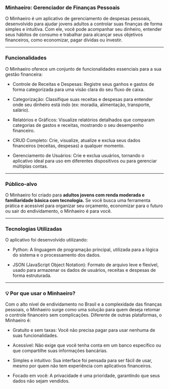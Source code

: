 ### Minhaeiro: Gerenciador de Finanças Pessoais
O Minhaeiro é um aplicativo de gerenciamento de despesas pessoais, desenvolvido para ajudar jovens adultos a controlar suas finanças de forma simples e intuitiva. Com ele, você pode acompanhar seu dinheiro, entender seus hábitos de consumo e trabalhar para alcançar seus objetivos financeiros, como economizar, pagar dívidas ou investir.
<hr>

### Funcionalidades
O Minhaeiro oferece um conjunto de funcionalidades essenciais para a sua gestão financeira:

- Controle de Receitas e Despesas: Registre seus ganhos e gastos de forma categorizada para uma visão clara do seu fluxo de caixa.

- Categorização: Classifique suas receitas e despesas para entender onde seu dinheiro está indo (ex: moradia, alimentação, transporte, salário).

- Relatórios e Gráficos: Visualize relatórios detalhados que comparam categorias de gastos e receitas, mostrando o seu desempenho financeiro.

- CRUD Completo: Crie, visualize, atualize e exclua seus dados financeiros (receitas, despesas) a qualquer momento.

- Gerenciamento de Usuários: Crie e exclua usuários, tornando o aplicativo ideal para uso em diferentes dispositivos ou para gerenciar múltiplas contas.
<hr>

### Público-alvo
O Minhaeiro foi criado para **adultos jovens com renda moderada e familiaridade básica com tecnologia.** Se você busca uma ferramenta prática e acessível para organizar seu orçamento, economizar para o futuro ou sair do endividamento, o Minhaeiro é para você.
<hr>

### Tecnologias Utilizadas
O aplicativo foi desenvolvido utilizando:

- Python: A linguagem de programação principal, utilizada para a lógica do sistema e o processamento dos dados.

- JSON (JavaScript Object Notation): Formato de arquivo leve e flexível, usado para armazenar os dados de usuários, receitas e despesas de forma estruturada.

<hr>

### 💡 Por que usar o Minhaeiro?
Com o alto nível de endividamento no Brasil e a complexidade das finanças pessoais, o Minhaeiro surge como uma solução para quem deseja retomar o controle financeiro sem complicações. Diferente de outras plataformas, o Minhaeiro é:

- Gratuito e sem taxas: Você não precisa pagar para usar nenhuma de suas funcionalidades.

- Acessível: Não exige que você tenha conta em um banco específico ou que compartilhe suas informações bancárias.

- Simples e intuitivo: Sua interface foi pensada para ser fácil de usar, mesmo por quem não tem experiência com aplicativos financeiros.

- Focado em você: A privacidade é uma prioridade, garantindo que seus dados não sejam vendidos.

